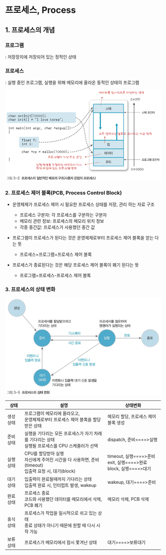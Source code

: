 # 프로세스, Process

## 1. 프로세스의 개념

### 프로그램

: 저장장치에 저장되어 있는 정적인 상태

### 프로세스

: 실행 중인 프로그램, 실행을 위해 메모리에 올라온 동적인 상태의 프로그램

![](../img/프로세스와스레드_1.PNG)

### 2. 프로세스 제어 블록(PCB, Process Control Block)

- 운영체제가 프로세스 제어 시 필요한 프로세스 상태를 저장, 관리 하는 자료 구조
  - 프로세스 구분자: 각 프로세스를 구분하는 구분자
  - 메모리 관련 정보: 프로세스의 메모리 위치 정보
  - 각종 중간값: 프로세스가 사용했던 중간 값

- 프로그램이 프로세스가 된다는 것은 운영체제로부터 프로세스 제어 블록을 얻는 다는 뜻
  - 프로세스=프로그램+프로세스 제어 블록
- 프로세스가 종료된다는 것은 해당 프로세스 제어 블록이 폐기 된다는 뜻
  - 프로그램=프로세스-프로세스 제어 블록



### 3. 프로세스의 상태 변화

![](../img/프로세스와스레드_2.png)

|상태| 설명            | 상태변화         |
| ---- | ------------------- | ------------------ |
|생성 상태| 프로그램이 메모리에 올라오고, <br /> 운영체제로부터 프로세스 제어 블록을 할당받은 상태 | 메모리 할당, 프로세스 제어 블록 생성 |
|준비 상태|실행을 기다리는 모든 프로세스가 자기 차례를 기다리는 상태<br />실행될 프로세스를 CPU 스케줄러가 선택| dispatch, 준비====>실행       |
|실행 상태|CPU를 할당받아 실행<br />자신에게 주어진 시간을 다 사용하면, 준비(timeout)<br />입출력 요청 시, 대기(block)| timeout, 실행====>준비<br />exit, 실행====>완료<br />block, 실행====>대기 |
|대기 상태|입출력이 완료될때까지 기다리는 상태<br />입출력 완료 시, 인터럽트 발생, wakeup| wakeup, 대기====>준비 |
|완료 상태|프로세스 종료<br />코드와 사용했던 데이터를 메모리에서 삭제, PCB 폐기| 메모리 삭체, PCB 삭제 |
|휴식 상태|프로세스가 작업을 일시적으로 쉬고 있는 상태<br />종료 상태가 아니기 때문에 원할 때 다시 시작 가능|  |
|보류 상태|프로세스가 메모리에서 잠시 쫓겨난 상태| 대기====>보류대기 |
